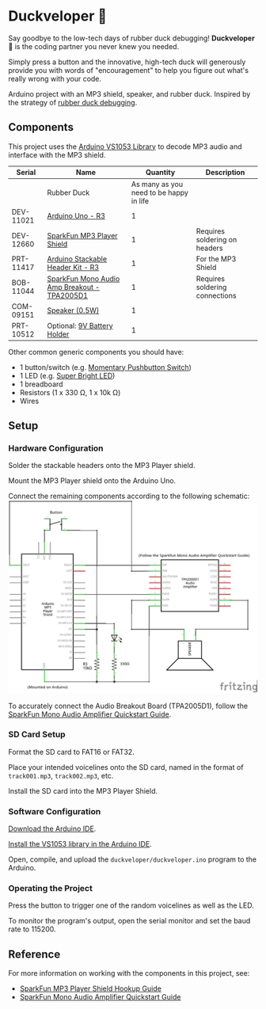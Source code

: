 # Duckveloper 🐤

Say goodbye to the low-tech days of rubber duck debugging! **Duckveloper 🐤** is the coding partner you never knew you needed.

Simply press a button and the innovative, high-tech duck will generously provide you with words of "encouragement" to help you figure out what's really wrong with your code.

Arduino project with an MP3 shield, speaker, and rubber duck. Inspired by the strategy of [rubber duck debugging](https://en.wikipedia.org/wiki/Rubber_duck_debugging).

## Components

This project uses the [Arduino VS1053 Library](https://github.com/mpflaga/Arduino_Library-vs1053_for_SdFat) to decode MP3 audio and interface with the MP3 shield.

Serial | Name | Quantity | Description
--- | --- | --- | ---
| | Rubber Duck | As many as you need to be happy in life
DEV-11021 | [Arduino Uno - R3](https://www.sparkfun.com/products/11021) | 1
DEV-12660 | [SparkFun MP3 Player Shield](https://www.sparkfun.com/products/12660) | 1 | Requires soldering on headers
PRT-11417 | [Arduino Stackable Header Kit - R3](https://www.sparkfun.com/products/11417) | 1 | For the MP3 Shield
BOB-11044 | [SparkFun Mono Audio Amp Breakout - TPA2005D1](https://www.sparkfun.com/products/11044) | 1 | Requires soldering connections
COM-09151 | [Speaker (0.5W)](https://www.sparkfun.com/products/9151) | 1
PRT-10512 | Optional: [9V Battery Holder](https://www.sparkfun.com/products/10512) | 1

Other common generic components you should have:
* 1 button/switch (e.g. [Momentary Pushbutton Switch](https://www.sparkfun.com/products/9190))
* 1 LED (e.g. [Super Bright LED](https://www.sparkfun.com/products/11118))
* 1 breadboard
* Resistors (1 x 330 Ω, 1 x 10k Ω)
* Wires

## Setup

### Hardware Configuration

Solder the stackable headers onto the MP3 Player shield.

Mount the MP3 Player shield onto the Arduino Uno.

Connect the remaining components according to the following schematic:
![Schematic](./schematic/schematic.jpg)

To accurately connect the Audio Breakout Board (TPA2005D1), follow the [SparkFun Mono Audio Amplifier Quickstart Guide](https://www.sparkfun.com/tutorials/392).

### SD Card Setup

Format the SD card to FAT16 or FAT32.

Place your intended voicelines onto the SD card, named in the format of `track001.mp3`, `track002.mp3`, etc.

Install the SD card into the MP3 Player Shield.

### Software Configuration

[Download the Arduino IDE](https://www.arduino.cc/en/software).

[Install the VS1053 library in the Arduino IDE](https://mpflaga.github.io/Arduino_Library-vs1053_for_SdFat/).

Open, compile, and upload the `duckveloper/duckveloper.ino` program to the Arduino.

### Operating the Project

Press the button to trigger one of the random voicelines as well as the LED.

To monitor the program's output, open the serial monitor and set the baud rate to 115200.

## Reference

For more information on working with the components in this project, see:
* [SparkFun MP3 Player Shield Hookup Guide](https://learn.sparkfun.com/tutorials/mp3-player-shield-hookup-guide-v15/all)
* [SparkFun Mono Audio Amplifier Quickstart Guide](https://www.sparkfun.com/tutorials/392)
